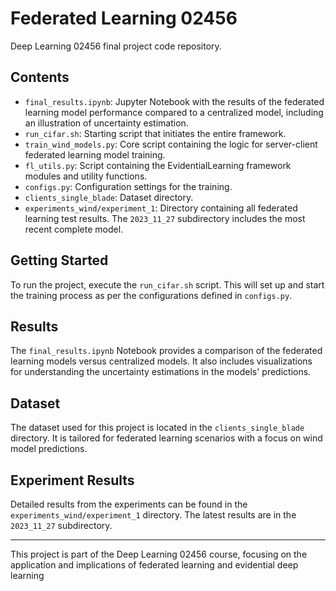 # Federated Learning 02456
Deep Learning 02456 final project code repository.

## Contents
- `final_results.ipynb`: Jupyter Notebook with the results of the federated learning model performance compared to a centralized model, including an illustration of uncertainty estimation.
- `run_cifar.sh`: Starting script that initiates the entire framework.
- `train_wind_models.py`: Core script containing the logic for server-client federated learning model training.
- `fl_utils.py`: Script containing the EvidentialLearning framework modules and utility functions.
- `configs.py`: Configuration settings for the training.
- `clients_single_blade`: Dataset directory.
- `experiments_wind/experiment_1`: Directory containing all federated learning test results. The `2023_11_27` subdirectory includes the most recent complete model.

## Getting Started
To run the project, execute the `run_cifar.sh` script. This will set up and start the training process as per the configurations defined in `configs.py`.

## Results
The `final_results.ipynb` Notebook provides a comparison of the federated learning models versus centralized models. It also includes visualizations for understanding the uncertainty estimations in the models' predictions.

## Dataset
The dataset used for this project is located in the `clients_single_blade` directory. It is tailored for federated learning scenarios with a focus on wind model predictions.

## Experiment Results
Detailed results from the experiments can be found in the `experiments_wind/experiment_1` directory. The latest results are in the `2023_11_27` subdirectory.

---

This project is part of the Deep Learning 02456 course, focusing on the application and implications of federated learning and evidential deep learning
